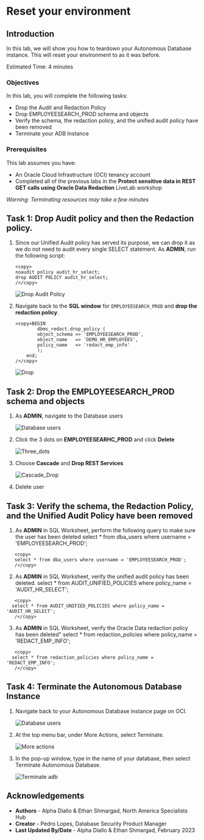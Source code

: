 # Reset your environment

## Introduction

In this lab, we will show you how to teardown your Autonomous Database instance. This will reset your environment to as it was before.

Estimated Time: 4 minutes

### Objectives

In this lab, you will complete the following tasks:

- Drop the Audit and Redaction Policy
- Drop EMPLOYEESEARCH_PROD schema and objects
- Verify the schema, the redaction policy, and the unified audit policy have been removed
- Terminate your ADB Instance
  
### Prerequisites

This lab assumes you have:
- An Oracle Cloud Infrastructure (OCI) tenancy account
- Completed all of the previous labs in the **Protect sensitive data in REST GET calls using Oracle Data Redaction** LiveLab workshop

*Warning: Terminating resources may take a few minutes*

## Task 1: Drop Audit policy and then the Redaction policy.
1. Since our Unified Audit policy has served its purpose, we can drop it as we do not need to audit every single SELECT statement. As **ADMIN**, run the following script:

    ```
    <copy>
    noaudit policy audit_hr_select;
    drop AUDIT POLICY audit_hr_select;
    /</copy>   
    ```

    ![Drop Audit Policy](images/drop-aud-pol.png)
   
2. Navigate back to the **SQL window** for `EMPLOYEESEARCH_PROD` and **drop the redaction policy**.
    
    ```
    <copy>BEGIN
            dbms_redact.drop_policy (
            object_schema => 'EMPLOYEESEARCH_PROD',
            object_name   => 'DEMO_HR_EMPLOYEES',
            policy_name   => 'redact_emp_info'
            );
        end;
    /</copy>   
    ```
    ![Drop](images/drop.png)

## Task 2: Drop the EMPLOYEESEARCH_PROD schema and objects

1. As **ADMIN**, navigate to the Database users

    ![Database users](images/adb-page.png)

2. Click the 3 dots on **EMPLOYEESEARHC_PROD** and click **Delete**

    ![Three_dots](images/more-actions.png)

3. Choose **Cascade** and **Drop REST Services**

    ![Cascade_Drop](images/terminate.png)

4. Delete user

## Task 3: Verify the schema, the Redaction Policy, and the Unified Audit Policy have been removed

1. As **ADMIN** in SQL Worksheet, perform the following query to make sure the user has been deleted
select * from dba_users where username = 'EMPLOYEESEARCH_PROD';

 ```
    <copy>
    select * from dba_users where username = 'EMPLOYEESEARCH_PROD';
    /</copy>   
  ```

2. As **ADMIN** in SQL Worksheet, verify the unified audit policy has been deleted.
select * from AUDIT_UNIFIED_POLICIES where policy_name = 'AUDIT_HR_SELECT';

 ```
    <copy>
   select * from AUDIT_UNIFIED_POLICIES where policy_name = 'AUDIT_HR_SELECT';
    /</copy>   
  ```

3. As **ADMIN** in SQL Worksheet, verify the Oracle Data redaction policy has been deleted"
select * from redaction_policies where policy_name = 'REDACT_EMP_INFO';

 ```
    <copy>
   select * from redaction_policies where policy_name = 'REDACT_EMP_INFO';
    /</copy>   
  ```

## Task 4: Terminate the Autonomous Database Instance

1. Navigate back to your Autonomous Database instance page on OCI.

    ![Database users](images/adb-page.png)

2. At the top menu bar, under More Actions, select Terminate.

   ![More actions](images/more-actions.png)

3. In the pop-up window, type in the name of your database, then select Terminate Autonomous Database.

   ![Terminate adb](images/terminate.png)

## Acknowledgements

- **Authors** - Alpha Diallo & Ethan Shmargad, North America Specialists Hub
- **Creator** - Pedro Lopes, Database Security Product Manager
- **Last Updated By/Date** - Alpha Diallo & Ethan Shmargad, February 2023
